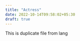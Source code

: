 ```yaml
---
title: "Actress"
date: 2022-10-14T09:58:02+05:30
draft: true
---
```


This is duplicate file from lang